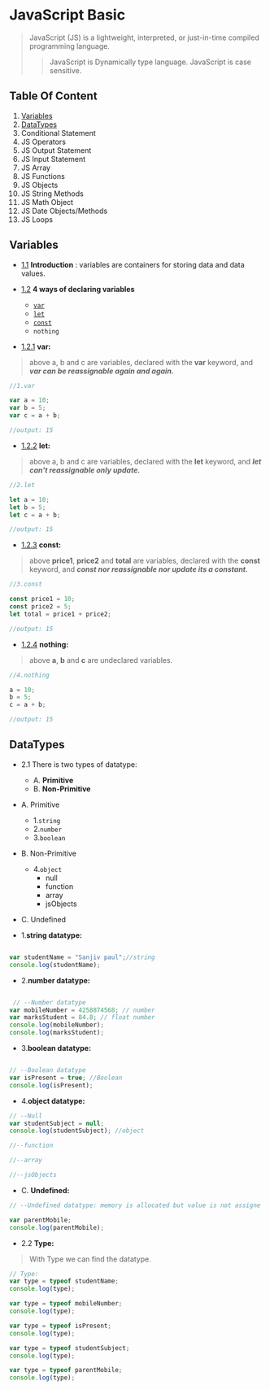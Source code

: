 # JavaScript Basic

>JavaScript (JS) is a lightweight, interpreted, or just-in-time compiled programming language.
 >>JavaScript is Dynamically type language.
 >>JavaScript is case sensitive.

## Table Of Content

1. [Variables](https://github.com/sanjivpaul/JavaScript-For-Beginners/blob/0e1215a108d547603d58434d71882da7529b3beb/01variables.js)
2. [DataTypes](https://github.com/sanjivpaul/JavaScript-For-Beginners/blob/master/02DataTypes.js)
3. Conditional Statement
4. JS Operators
5. JS Output Statement
6. JS Input Statement
7. JS Array
8. JS Functions
9. JS Objects
10. JS String Methods
11. JS Math Object
12. JS Date Objects/Methods
13. JS Loops


## Variables

* [1.1](#1.1 "Goto 1.1") **Introduction** :
variables are containers for storing data and data values.

* [1.2](#1.2 "Goto 1.2") **4 ways of declaring variables**
  * [`var`](https://developer.mozilla.org/en-US/docs/Web/JavaScript/Reference/Statements/var)
  * [`let`](https://developer.mozilla.org/en-US/docs/Web/JavaScript/Reference/Statements/let)
  * [`const`](https://developer.mozilla.org/en-US/docs/Web/JavaScript/Reference/Statements/const)
  * `nothing`

* [1.2.1](#1.2.1 "Goto 1.2.1") **var:** 
>above a, b and c are variables, declared with the **var** keyword, and ***var can be reassignable again and again.***
```javascript
//1.var  

var a = 10;
var b = 5;
var c = a + b;

//output: 15
```
* [1.2.2](#1.2.2 "Goto 1.2.2") **let:**  
>above a, b and c are variables, declared with the **let** keyword, and ***let can't reassignable only update.***
```javascript
//2.let 

let a = 10;
let b = 5;
let c = a + b;

//output: 15

```

* [1.2.3](#1.2.3 "Goto 1.2.3") **const:**  
>above **price1**, **price2** and **total** are variables, declared with the **const** keyword, and ***const nor reassignable nor update its a constant.***
```javascript
//3.const 

const price1 = 10;
const price2 = 5;
let total = price1 + price2;

//output: 15

```

* [1.2.4](#1.2.4 "Goto 1.2.4") **nothing:**  
>above **a**, **b** and **c** are undeclared  variables.
```javascript
//4.nothing 

a = 10;
b = 5;
c = a + b;

//output: 15

```

## DataTypes
* 2.1 There is two types of datatype:
  * A. **Primitive**
  * B. **Non-Primitive**

* A. Primitive
  * 1.`string`
  * 2.`number`
  * 3.`boolean`

* B. Non-Primitive
  * 4.`object`
    * null
    * function
    * array
    * jsObjects
    
* C. Undefined

* 1.**string datatype:**
```javascript

var studentName = "Sanjiv paul";//string
console.log(studentName);

```

* 2.**number datatype:**
```javascript

 // --Number datatype
var mobileNumber = 4258874568; // number
var marksStudent = 84.8; // float number
console.log(mobileNumber);
console.log(marksStudent);

```

* 3.**boolean datatype:**
```javascript

// --Boolean datatype
var isPresent = true; //Boolean
console.log(isPresent);

```
* 4.**object datatype:**
``` javascript
// --Null 
var studentSubject = null;
console.log(studentSubject); //object

//--function 

//--array 

//--jsObjects

```
* C. **Undefined:**
```javascript
// --Undefined datatype: memory is allocated but value is not assigne

var parentMobile;
console.log(parentMobile);

```

* 2.2 **Type:**
>With Type we can find the datatype.
```javascript
// Type:
var type = typeof studentName;
console.log(type);

var type = typeof mobileNumber;
console.log(type);

var type = typeof isPresent;
console.log(type);

var type = typeof studentSubject;
console.log(type);

var type = typeof parentMobile;
console.log(type);

```





